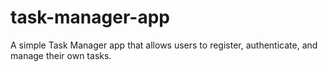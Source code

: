 # task-manager-app
A simple Task Manager app that allows users to register, authenticate, and manage their own tasks.
